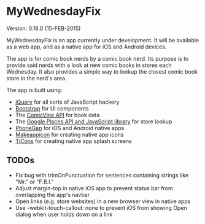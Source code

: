 MyWednesdayFix
==============

Version: 0.18.0 (15-FEB-2015)

MyWednesdayFix is an app currently under development. It will be available as a web app, and as a native app for iOS and Android devices.

The app is for comic book nerds by a comic book nerd. Its purpose is to provide said nerds with a look at new comic books in stores each Wednesday. It also provides a simple way to lookup the closest comic book store in the nerd's area.

The app is built using:

 * [jQuery](http://jquery.com) for all sorts of JavaScript hackery
 * [Bootstrap](http://getbootstrap.com) for UI components
 * The [ComicVine API](http://comicvine.com/api) for book data
 * The [Google Places API and JavaScript library](https://developers.google.com/maps/documentation/javascript/places) for store lookup
 * [PhoneGap](http://phonegap.com) for iOS and Android native apps
 * [Makeappicon](http://www.makeappicon.com) for creating native app icons
 * [TiCons](http://ticons.fokkezb.nl) for creating native app splash screens

TODOs
-----

 * Fix bug with trimOnPunctuation for sentences containing strings like "Mr." or "F.B.I."
 * Adjust margin-top in native iOS app to prevent status bar from overlapping the app's navbar
 * Open links (e.g. store websites) in a new browser view in native apps
 * Use -webkit-touch-callout: none to prevent iOS from showing Open dialog when user holds down on a link